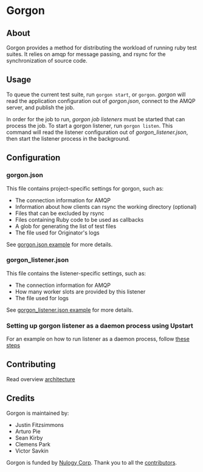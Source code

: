 Gorgon
=====================

About
---------------------

Gorgon provides a method for distributing the workload of running ruby test suites. It relies on amqp for message passing, and rsync for the synchronization of source code.

Usage
---------------------

To queue the current test suite, run `gorgon start`, or `gorgon`. _gorgon_ will read the application configuration out of _gorgon.json_, connect to the AMQP server, and publish the job.

In order for the job to run, _gorgon job listeners_ must be started that can process the job. To start a gorgon listener, run `gorgon listen`. This command will read the listener configuration out of _gorgon\_listener.json_, then start the listener process in the background.

Configuration
---------------------

### gorgon.json
This file contains project-specific settings for gorgon, such as:

* The connection information for AMQP
* Information about how clients can rsync the working directory (optional)
* Files that can be excluded by rsync
* Files containing Ruby code to be used as callbacks
* A glob for generating the list of test files
* The file used for Originator's logs

See [gorgon.json example](https://github.com/Fitzsimmons/Gorgon/blob/master/gorgon.json.sample) for more details.

### gorgon_listener.json
This file contains the listener-specific settings, such as:

* The connection information for AMQP
* How many worker slots are provided by this listener
* The file used for logs

See [gorgon_listener.json example](https://github.com/Fitzsimmons/Gorgon/blob/master/gorgon_listener.json.sample) for more details.

### Setting up gorgon listener as a daemon process using Upstart
For an example on how to run listener as a daemon process, follow [these steps](/Fitzsimmons/Gorgon/blob/master/daemon_with_upstart_and_rvm.md)

Contributing
---------------------
Read overview [architecture](/Fitzsimmons/Gorgon/blob/master/architecture.md)

Credits
---------------------
Gorgon is maintained by:
* Justin Fitzsimmons
* Arturo Pie
* Sean Kirby
* Clemens Park
* Victor Savkin

Gorgon is funded by [Nulogy Corp](http://www.nulogy.com/).
Thank you to all the [contributors](/contributors).